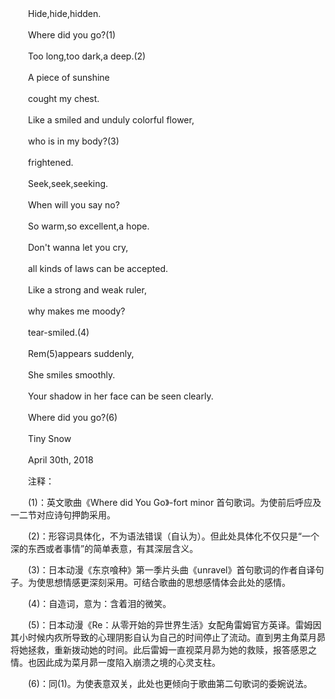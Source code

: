 　　Hide,​hide,hidden.

　　Where did you go?(1)

　　Too long,too dark,a deep.(2)

　　A piece of sunshine

　　cought my chest.

　　Like a smiled and unduly colorful flower,

　　who is in my body?(3)

　　frightened.



　　Seek,seek,seeking.

　　When will you say no?

　　So warm,so excellent,a hope.

　　Don't wanna let you cry,

　　all kinds of laws can be accepted.

　　Like a strong and weak ruler,

　　why makes me moody?

　　tear-smiled.(4)



　　Rem(5)appears suddenly,

　　She smiles smoothly.

　　Your shadow in her face can be seen clearly.



　　Where did you go?(6)





　　Tiny Snow

　　April 30th, 2018



　　注释：

　　(1)：英文歌曲《Where did You Go》\-fort minor 首句歌词。为使前后呼应及一二节对应诗句押韵采用。

　　(2)：形容词具体化，不为语法错误（自认为）。但此处具体化不仅只是“一个深的东西或者事情”的简单表意，有其深层含义。

　　(3)：日本动漫《东京喰种》第一季片头曲《unravel》首句歌词的作者自译句子。为使思想情感更深刻采用。可结合歌曲的思想感情体会此处的感情。

　　(4)：自造词，意为：含着泪的微笑。

　　(5)：日本动漫《Re：从零开始的异世界生活》女配角雷姆官方英译。雷姆因其小时候内疚所导致的心理阴影自认为自己的时间停止了流动。直到男主角菜月昴将她拯救，重新拨动她的时间。此后雷姆一直视菜月昴为她的救赎，报答感恩之情。也因此成为菜月昴一度陷入崩溃之境的心灵支柱。

　　(6)：同(1)。为使表意双关，此处也更倾向于歌曲第二句歌词的委婉说法。

